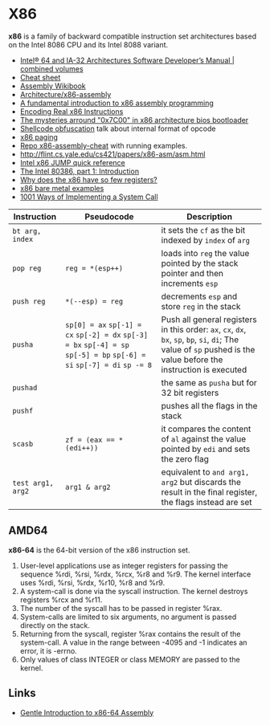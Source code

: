 # X86

**x86** is a family of backward compatible instruction set architectures
based on the Intel 8086 CPU and its Intel 8088 variant.

 - [Intel® 64 and IA-32 Architectures Software Developer’s Manual | combined volumes](https://software.intel.com/sites/default/files/managed/39/c5/325462-sdm-vol-1-2abcd-3abcd.pdf)
 - [Cheat sheet](http://www.jegerlehner.ch/intel/IntelCodeTable.pdf)
 - [Assembly Wikibook](https://en.wikibooks.org/wiki/X86_Assembly)
 - [Architecture/x86-assembly](https://www.aldeid.com/wiki/Category:Architecture/x86-assembly)
 - [A fundamental introduction to x86 assembly programming](https://www.nayuki.io/page/a-fundamental-introduction-to-x86-assembly-programming)
 - [Encoding Real x86 Instructions](http://www.c-jump.com/CIS77/CPU/x86/lecture.html)
 - [The mysteries arround "0x7C00" in x86 architecture bios bootloader](http://www.glamenv-septzen.net/en/view/6)
 - [Shellcode obfuscation](https://breakdev.org/x86-shellcode-obfuscation-part-2/) talk about internal format of opcode
 - [x86 paging](http://www.cirosantilli.com/x86-paging/)
 - [Repo x86-assembly-cheat](https://github.com/cirosantilli/x86-assembly-cheat) with running examples.
 - http://flint.cs.yale.edu/cs421/papers/x86-asm/asm.html
 - [Intel x86 JUMP quick reference](http://unixwiz.net/techtips/x86-jumps.html)
 - [The Intel 80386, part 1: Introduction](https://blogs.msdn.microsoft.com/oldnewthing/20190121-00/?p=100745)
 - [Why does the x86 have so few registers?](https://blogs.msdn.microsoft.com/oldnewthing/20040105-00/?p=41203)
 - [x86 bare metal examples](https://github.com/cirosantilli/x86-bare-metal-examples)
 - [1001 Ways of Implementing a System Call](https://x86.lol/generic/2019/07/04/kernel-entry.html)

| Instruction | Pseudocode | Description |
|-------------|------------|-------------|
| ``bt arg, index`` | | it sets the ``cf`` as the bit indexed by ``index`` of ``arg`` |
| ``pop reg`` | ``reg = *(esp++)`` | loads into ``reg`` the value pointed by the stack pointer and then increments ``esp`` |
| ``push reg`` | ``*(--esp) = reg`` | decrements ``esp`` and store ``reg`` in the stack |
| ``pusha`` | ``sp[0] = ax`` ``sp[-1] = cx`` ``sp[-2] = dx`` ``sp[-3] = bx`` ``sp[-4] = sp`` ``sp[-5] = bp`` ``sp[-6] = si`` ``sp[-7] = di`` ``sp -= 8``| Push all general registers in this order: ``ax``, ``cx``, ``dx``, ``bx``, ``sp``, ``bp``, ``si``, ``di``; The value of ``sp`` pushed is the value before the instruction is executed |
| ``pushad`` | | the same as ``pusha`` but for 32 bit registers |
| ``pushf`` | | pushes all the flags in the stack |
| ``scasb`` | ``zf = (eax == *(edi++))`` | it compares the content of ``al`` against the value pointed by ``edi`` and sets the zero flag |
| ``test arg1, arg2`` | ``arg1 & arg2`` | equivalent to ``and arg1, arg2`` but discards the result in the final register, the flags instead are set |

## AMD64

**x86-64** is the 64-bit version of the x86 instruction set. 

1. User-level applications use as integer registers for passing the sequence %rdi, %rsi, %rdx, %rcx, %r8 and %r9. The kernel interface uses %rdi, %rsi, %rdx, %r10, %r8 and %r9.
2. A system-call is done via the syscall instruction. The kernel destroys registers %rcx and %r11.
3. The number of the syscall has to be passed in register %rax.
4. System-calls are limited to six arguments, no argument is passed directly on the stack.
5. Returning from the syscall, register %rax contains the result of the system-call. A value in the range between -4095 and -1 indicates an error, it is -errno.
6. Only values of class INTEGER or class MEMORY are passed to the kernel.

## Links

 - [Gentle Introduction to x86-64 Assembly](http://www.x86-64.org/documentation/assembly.html)


